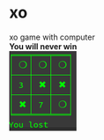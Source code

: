 # xo
xo game with computer<br/>
<b>You will never win<b><br/>
<img src="https://github.com/Developer-cyber/xo/blob/main/Screenshot%20from%202020-12-04%2012-09-23.png" alt="xo"/>
